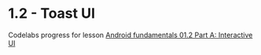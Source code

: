 # 1.2 - Toast UI
Codelabs progress for lesson [Android fundamentals 01.2 Part A: Interactive UI](https://codelabs.developers.google.com/codelabs/android-training-layout-editor-part-a/#0)
